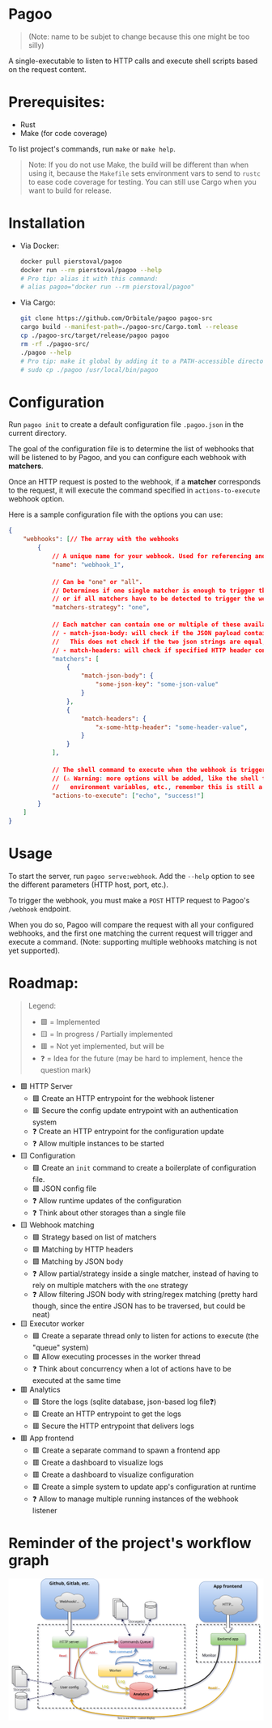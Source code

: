 Pagoo
=====

> (Note: name to be subjet to change because this one might be too silly)

A single-executable to listen to HTTP calls and execute shell scripts based on the request content.

# Prerequisites:

* Rust
* Make (for code coverage)

To list project's commands, run `make` or `make help`.

> Note: If you do not use Make, the build will be different than when using it, because the `Makefile` sets environment vars to send to `rustc` to ease code coverage for testing. You can still use Cargo when you want to build for release.

# Installation

* Via Docker:
  ```bash
  docker pull pierstoval/pagoo
  docker run --rm pierstoval/pagoo --help
  # Pro tip: alias it with this command:
  # alias pagoo="docker run --rm pierstoval/pagoo"
  ```
* Via Cargo:
  ```bash
  git clone https://github.com/Orbitale/pagoo pagoo-src
  cargo build --manifest-path=./pagoo-src/Cargo.toml --release
  cp ./pagoo-src/target/release/pagoo pagoo
  rm -rf ./pagoo-src/
  ./pagoo --help
  # Pro tip: make it global by adding it to a PATH-accessible directory:
  # sudo cp ./pagoo /usr/local/bin/pagoo
  ```

# Configuration

Run `pagoo init` to create a default configuration file `.pagoo.json` in the current directory.

The goal of the configuration file is to determine the list of webhooks that will be listened to by Pagoo, and you can configure each webhook with **matchers**.

Once an HTTP request is posted to the webhook, if a **matcher** corresponds to the request, it will execute the command specified in `actions-to-execute` webhook option.

Here is a sample configuration file with the options you can use:

```json lines
{
    "webhooks": [// The array with the webhooks 
        {
            // A unique name for your webhook. Used for referencing and logging.
            "name": "webhook_1",

            // Can be "one" or "all".
            // Determines if one single matcher is enough to trigger the webhook,
            // or if all matchers have to be detected to trigger the webhook.
            "matchers-strategy": "one",  
          
            // Each matcher can contain one or multiple of these available matchers:
            // - match-json-body: will check if the JSON payload contains the specified JSON parts.
            //   This does not check if the two json strings are equal, only if this part is present in the whole payload.
            // - match-headers: will check if specified HTTP header contains the exact value specified.
            "matchers": [
                {
                    "match-json-body": {
                        "some-json-key": "some-json-value"
                    }
                },
                {
                    "match-headers": {
                        "x-some-http-header": "some-header-value",
                    }
                }
            ],
          
            // The shell command to execute when the webhook is triggered.
            // (⚠️ Warning: more options will be added, like the shell to execute the command, current working directory, 
            //   environment variables, etc., remember this is still a work in progress 😉) 
            "actions-to-execute": ["echo", "success!"]
        }
    ]
}
```

# Usage

To start the server, run `pagoo serve:webhook`. Add the `--help` option to see the different parameters (HTTP host, port, etc.).

To trigger the webhook, you must make a `POST` HTTP request to Pagoo's `/webhook` endpoint.

When you do so, Pagoo will compare the request with all your configured webhooks, and the first one matching the current request will trigger and execute a command. (Note: supporting multiple webhooks matching is not yet supported). 

# Roadmap:

> Legend:
> * 🟩 = Implemented
> * 🟨 = In progress / Partially implemented
> * 🟥 = Not yet implemented, but will be
> * ❓ = Idea for the future (may be hard to implement, hence the question mark)

* 🟩 HTTP Server
  * 🟩 Create an HTTP entrypoint for the webhook listener 
  * 🟥 Secure the config update entrypoint with an authentication system
  * ❓ Create an HTTP entrypoint for the configuration update
  * ❓ Allow multiple instances to be started
* 🟨 Configuration
  * 🟩 Create an `init` command to create a boilerplate of configuration file. 
  * 🟩 JSON config file 
  * ❓ Allow runtime updates of the configuration
  * ❓ Think about other storages than a single file
* 🟨 Webhook matching
  * 🟩 Strategy based on list of matchers 
  * 🟩 Matching by HTTP headers
  * 🟩 Matching by JSON body
  * ❓ Allow partial/strategy inside a single matcher, instead of having to rely on multiple matchers with the `one` strategy
  * ❓ Allow filtering JSON body with string/regex matching (pretty hard though, since the entire JSON has to be traversed, but could be neat)
* 🟨 Executor worker
  * 🟩 Create a separate thread only to listen for actions to execute (the "queue" system) 
  * 🟩 Allow executing processes in the worker thread
  * ❓ Think about concurrency when a lot of actions have to be executed at the same time
* 🟥 Analytics
  * 🟩 Store the logs (sqlite database, json-based log file❓)
  * 🟥 Create an HTTP entrypoint to get the logs
  * 🟥 Secure the HTTP entrypoint that delivers logs
* 🟥 App frontend
  * 🟥 Create a separate command to spawn a frontend app
  * 🟥 Create a dashboard to visualize logs
  * 🟥 Create a dashboard to visualize configuration
  * 🟥 Create a simple system to update app's configuration at runtime
  * ❓ Allow to manage multiple running instances of the webhook listener 

# Reminder of the project's workflow graph

[![Application graph](./docs/Architecture.svg)](./docs/Architecture.svg)
